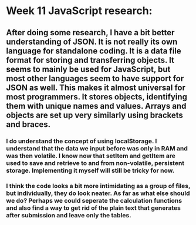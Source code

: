 # Week 11 JavaScript research: 
## After doing some research, I have a bit better understanding of JSON. It is not really its own language for standalone coding. It is a data file format for storing and transferring objects. It seems to mainly be used for JavaScript, but most other languages seem to have support for JSON as well. This makes it almost universal for most programmers. It stores objects, identifying them with unique names and values. Arrays and objects are set up very similarly using brackets and braces.

### I do understand the concept of using localStorage. I understand that the data we input before was only in RAM and was then volatile. I know now that setItem and getItem are used to save and retrieve to and from non-volatile, persistent storage. Implementing it myself will still be tricky for now.
### I think the code looks a bit more intimidating as a group of files, but individually, they do look neater. As far as what else should we do? Perhaps we could seperate the calculation functions and also find a way to get rid of the plain text that generates after submission and leave only the tables.